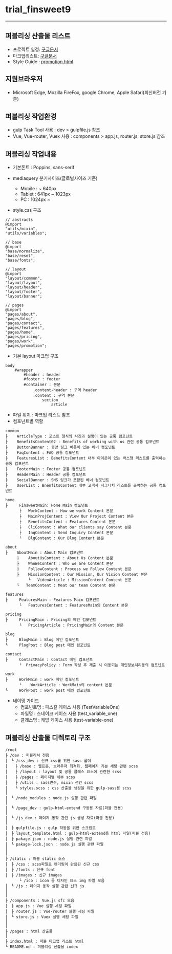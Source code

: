 # trial_finsweet9

------

## 퍼블리싱 산출물 리스트

- 프로젝트 일정: [구글문서](https://docs.google.com/spreadsheets/d/1mh2SzZfh0xiaZTmFxeQMdffucxeJnq50qPq6LXha1TQ/edit?pli=1#gid=677785488)
- 마크업리스트: [구글문서](https://docs.google.com/spreadsheets/d/1mh2SzZfh0xiaZTmFxeQMdffucxeJnq50qPq6LXha1TQ/edit?pli=1#gid=0)
- Style Guide : [promotion.html](./pages/promotion.html#/)

## 지원브라우저
- Microsoft Edge, Mozilla FireFox, google Chrome, Apple Safari(최신버전 기준)

## 퍼블리싱 작업환경

- gulp Task Tool 사용 : dev > gulpfile.js 참조
- Vue, Vue-router, Vuex 사용 : components > app.js, router.js, store.js 참조

## 퍼블리싱 작업내용
- 기본폰트 : Poppins, sans-serif
- mediaquery 분기사이즈(글로벌사이즈 기준)

    - Mobile : ~ 640px
    - Tablet : 641px ~ 1023px
    - PC : 1024px ~ 
- style.css 구조
```
// abstracts
@import
"utils/mixin",
"utils/variables";

// base
@import
"base/normalize",
"base/reset",
"base/fonts";

// layout
@import
"layout/common",
"layout/layout",
"layout/header",
"layout/footer",
"layout/banner";

// pages
@import
"pages/about",
"pages/blog",
"pages/contact",
"pages/features",
"pages/home",
"pages/pricing",
"pages/work",
"pages/promotion";
```
- 기본 layout 마크업 구조
```
body
    #wrapper
        #header : header
        #footer : footer
        #container : 본문
            .content-header : 구역 header
            .content : 구역 본문
                section
                    article
```
- 파일 위치 : 마크업 리스트 참조
- 컴포넌트별 역할
```
common
├    ArticleType : 포스트 형식의 사진과 설명이 있는 공통 컴포넌트
├    BenefitsContent02 : Benefits of working with us 관련 공통 컴포넌트
├    ButtonBanner : 중앙 링크 버튼이 있는 베너 컴포넌트
├    FaqContent : FAQ 공통 컴포넌트
├    FeaturesList : BenefitsContent 내부 아이콘이 있는 박스형 리스트를 출력하는 공통 컴포넌트
├    FooterMain : Footer 공통 컴포넌트
├    HeaderMain : Header 공통 컴포넌트
├    SocialBanner : SNS 링크가 포함된 베너 컴포넌트
├    UserList : BnenfitsContent 내부 고객사 시그니처 리스트를 출력하는 공통 컴포넌트
   
home
├     FinsweetMain: Home Main 컴포넌트
      ├   WorkContent : How we work Content 본문
      ├   MainProjContent : View Our Project Content 본문
      ├   BenefitsContent : Features Content 본문
      ├   CliContent : What our clients say Content 본문
      ├   InqContent : Send Inquiry Content 본문
      └   BlgContent : Our Blog Content 본문

about
├    AboutMain : About Main 컴포넌트
     ├    AboutUsContent : About Us Content 본문
     ├    WhoWeContent : Who we are Content 본문
     ├    FollowContent : Process we Follow Content 본문
     ├    MissionContent : Our Mission, Our Vision Content 본문
          └   VideoArticle : MissionContent Content 본문
     └   TeamContent : Meat our team Content 본문

features
├     FeaturesMain : Features Main 컴포넌트
      └   FeaturesContent : FeaturesMain의 Content 본문

pricing
├     PricingMain : Pricing의 메인 컴포넌트
      └   PricingArticle : PricingMain의 Content 본문 

blog
├     BlogMain : Blog 메인 컴포넌트
└     PlogPost : Blog post 메인 컴포넌트

contact
├     ContactMain : Contact 메인 컴포넌트
      └  PrivacyPolicy : Form 작성 후 제출 시 이동되는 개인정보처리동의 컴포넌트
    
work
├     WorkMain : work 메인 컴포넌트
      └    WorkArticle : WorkMain의 content 본문
└     WorkPost : work post 메인 컴포넌트
```
- 네이밍 가이드
  - 컴포넌트명 : 파스칼 케이스 사용 (TestVariableOne) 
  - 파일명 : 스네이크 케이스 사용 (test_variable_one)
  - 클래스명 : 케밥 케이스 사용 (test-variable-one)

## 퍼블리싱 산출물 디렉토리 구조

```
/root
├ /dev : 퍼블리셔 전용
│　└ /css_dev : 신규 css를 위한 sass 폴더
│　　├ /base : 웹표준, 브라우저 최적화, 웹페이지 기본 세팅 관련 scss
│　　├ /layout : layout 및 공통 클래스 요소에 관련한 scss
│　　├ /pages : 페이지별 세부 scss
│　　├ /utils : sass변수, mixin 선언 scss
│　　└ styles.scss : css 산출물 생성을 위한 gulp-sass용 scss
│
│　└ /node_modules : node.js 실행 관련 파일
│
│　└ /page_dev : gulp-html-extend 구동용 자료(퍼블 전용)
│
│　└ /js_dev : 페이지 동작 관련 js 생성 자료(퍼블 전용) 
│
│　├ gulpfile.js : gulp 작동을 위한 스크립트
│　├ layout_template.html : gulp-html-extend용 html 파일(퍼블 전용)
│　├ pakage.json : node.js 실행 관련 파일
│　└ pakage-lock.json : node.js 실행 관련 파일
│
│
├ /static : 퍼블 static 소스
│　├ /css : scss파일로 렌더링이 완료된 신규 css
│　├ /fonts : 신규 font
│　├ /images : 신규 images
      └ /ico : icon 등 디자인 요소 img 파일 모음
│　└ /js : 페이지 동작 실행 관련 신규 js
│
│
├ /components : Vue.js sfc 모음
│　├ app.js : Vue 실행 세팅 파일
│　├ router.js : Vue-router 실행 세팅 파일
│　└ store.js : Vuex 실행 세팅 파일
│
│
├ /pages : html 산출물
│
├ index.html : 퍼블 마크업 리스트 html
└ README.md : 퍼블리싱 산출물 index

```
